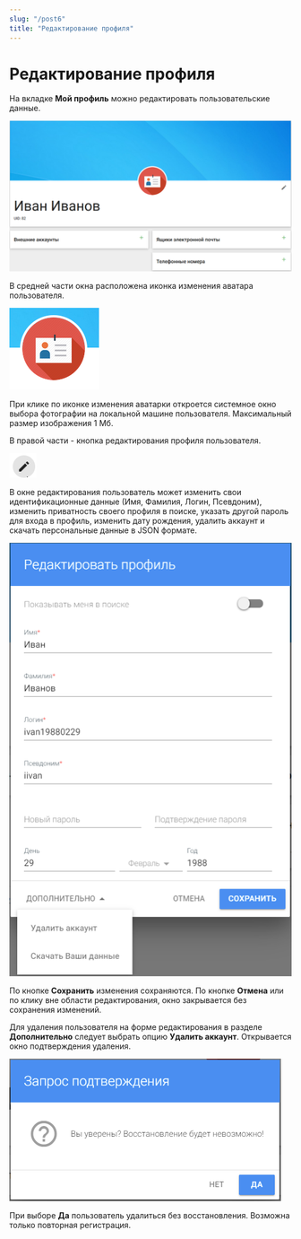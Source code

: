 ```yaml
---
slug: "/post6"
title: "Редактирование профиля"
---
```


# Редактирование профиля

На вкладке **Мой профиль** можно редактировать пользовательские данные.

![main-profile.png](./images/main-profile.png "Мой профиль")

В средней части окна расположена иконка изменения аватара пользователя.

![edit-foto.png](./images/edit-foto.png "Иконка изменения аватара пользователя")

При клике по иконке изменения аватарки откроется системное окно выбора фотографии на локальной машине пользователя. Максимальный размер изображения 1 Мб.

В правой части - кнопка редактирования профиля пользователя.

![edit-button.png](./images/edit-button.png "Кнопка редактирования профиля пользователя")
	
В окне редактирования пользователь может изменить свои идентификационные данные (Имя, Фамилия, Логин, Псевдоним), изменить приватность своего профиля в поиске, указать другой пароль для входа в профиль, изменить дату рождения, удалить аккаунт и скачать персональные данные в JSON формате.

![edit-profile.png](./images/edit-profile.png "Окно редактирования профиля пользователя")

По кнопке **Сохранить** изменения сохраняются.
По кнопке **Отмена** или по клику вне области редактирования, окно закрывается без сохранения изменений. 

Для удаления пользователя на форме редактирования в разделе **Дополнительно** следует выбрать опцию **Удалить аккаунт**.
Открывается окно подтверждения удаления.

![delete-profile.png](./images/delete-profile.png "Подтверждение удаления аккаунта")

При выборе **Да** пользователь удалиться без восстановления. Возможна только повторная регистрация.